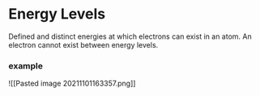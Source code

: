 # Energy Levels
Defined and distinct energies at which electrons can exist in an atom. An electron cannot exist between energy levels.

### example 
![[Pasted image 20211101163357.png]]